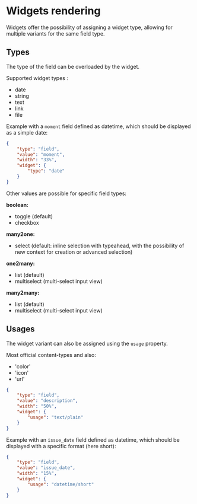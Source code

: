 # Widgets rendering

Widgets offer the possibility of assigning a widget type, allowing for multiple variants for the same field type.

## Types
The type of the field can be overloaded by the widget.

Supported widget types :  

* date
* string
* text
* link
* file

Example with a `moment` field defined as datetime, which should be displayed as a simple date:
```json
{
    "type": "field",
    "value": "moment",
    "width": "33%",
    "widget": {
        "type": "date"
    }
}
```

Other values are possible for specific field types:

**boolean:**
* toggle (default)
* checkbox

**many2one:**
* select (default: inline selection with typeahead, with the possibility of new context for creation or advanced selection)

**one2many:**
* list (default)
* multiselect (multi-select input view)

**many2many:**
* list (default)
* multiselect (multi-select input view)

## Usages

The widget variant can also be assigned using the `usage` property.

Most official content-types and also:

* 'color'
* 'icon'
* 'url'

```json
{
    "type": "field",
    "value": "description",
    "width": "50%",
    "widget": {
        "usage": "text/plain"
    }
}
```

Example with an `issue_date` field defined as datetime, which should be displayed with a specific format (here short):
```json
{
    "type": "field",
    "value": "issue_date",
    "width": "15%",
    "widget": {
        "usage": "datetime/short"
    }
}
```